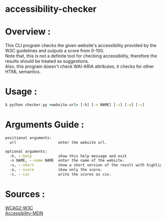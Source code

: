 # accessibility-checker

# Overview :

This CLI program checks the given website's accessibility provided by the W3C guidelines and outputs a score from 0-100.  
Note that, this is not a definite tool for checking accessibility, therefore the results should be treated as suggestions.  
Also, this program doesn't check WAI-ARIA attributes, it checks for other HTML semantics.  

# Usage :

```cmd
$ python checker.py <website-url> [-h] [-n NAME] [-s] [-o] [-c]
```
# Arguments Guide :
```cmd
positional arguments:
  url                   enter the website url.

optional arguments:
  -h, --help            show this help message and exit
  -n NAME, --name NAME  enter the name of the website.
  -s, --short           show a short version of the result with highlights.
  -o, --score           show only the score.
  -c, --csv             write the scores as csv.

```
# Sources : 
[WCAG2-W3C](https://www.w3.org/WAI/WCAG21/quickref/?showtechniques=121#principle1)  
[Accessibility-MDN](https://developer.mozilla.org/en-US/docs/Web/Accessibility)
